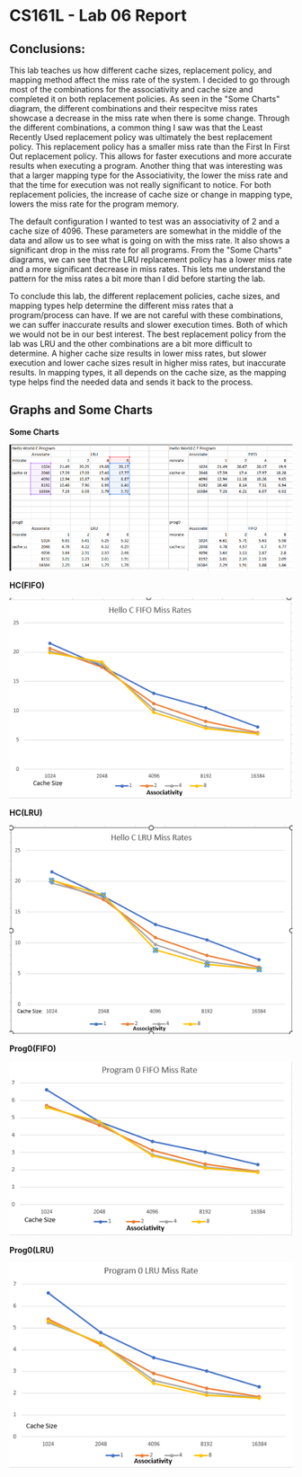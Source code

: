 # CS161L - Lab 06 Report
## Conclusions:
  This lab teaches us how different cache sizes, replacement policy, and mapping method affect the miss rate of the system. I decided to go through most of the combinations for the associativity and cache size and completed it on both replacement policies. As seen in the "Some Charts" diagram, the different combinations and their respecitve miss rates showcase a decrease in the miss rate when there is some change. Through the different combinations, a common thing I saw was that the Least Recently Used replacement policy was ultimately the best replacement policy. This replacement policy has a smaller miss rate than the First In First Out replacement policy. This allows for faster executions and more accurate results when executing a program. Another thing that was interesting was that a larger mapping type for the Associativity, the lower the miss rate and that the time for execution was not really significant to notice. For both replacement policies, the increase of cache size or change in mapping type, lowers the miss rate for the program memory. 

  The default configuration I wanted to test was an associativity of 2 and a cache size of 4096. These parameters are somewhat in the middle of the data and allow us to see what is going on with the miss rate. It also shows a significant drop in the miss rate for all programs. From the "Some Charts" diagrams, we can see that the LRU replacement policy has a lower miss rate and a more significant decrease in miss rates. This lets me understand the pattern for the miss rates a bit more than I did before starting the lab.

  To conclude this lab, the different replacement policies, cache sizes, and mapping types help determine the different miss rates that a program/process can have. If we are not careful with these combinations, we can suffer inaccurate results and slower execution times. Both of which we would not be in our best interest. The best replacement policy from the lab was LRU and the other combinations are a bit more difficult to determine. A higher cache size results in lower miss rates, but slower execution and lower cache sizes result in higher miss rates, but inaccurate results. In mapping types, it all depends on the cache size, as the mapping type helps find the needed data and sends it back to the process.

## Graphs and Some Charts
**Some Charts**

![default view of lab04.vcd dumpfile](https://github.com/Ctr011/CS161L-Lab06/blob/0d057ba5688710bda83942812e981e5b6fddac10/charts.PNG)

**HC(FIFO)**

![default view of lab04.vcd dumpfile](https://github.com/Ctr011/CS161L-Lab06/blob/19386295b67538fb705bc0e11b2bbddc6bd3a3cf/HCFIFO.PNG)

**HC(LRU)**

![default view of lab04.vcd dumpfile](https://github.com/Ctr011/CS161L-Lab06/blob/19386295b67538fb705bc0e11b2bbddc6bd3a3cf/HCLRU.PNG)

**Prog0(FIFO)**

![default view of lab04.vcd dumpfile](https://github.com/Ctr011/CS161L-Lab06/blob/19386295b67538fb705bc0e11b2bbddc6bd3a3cf/PROG0FIFO.PNG)

**Prog0(LRU)**

![default view of lab04.vcd dumpfile](https://github.com/Ctr011/CS161L-Lab06/blob/19386295b67538fb705bc0e11b2bbddc6bd3a3cf/PROG0LRU.PNG)
